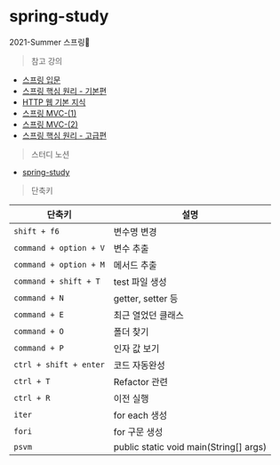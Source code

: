 # spring-study
2021-Summer 스프링🌱

> 참고 강의  

- [스프링 입문](https://www.inflearn.com/course/%EC%8A%A4%ED%94%84%EB%A7%81-%EC%9E%85%EB%AC%B8-%EC%8A%A4%ED%94%84%EB%A7%81%EB%B6%80%ED%8A%B8)
- [스프링 핵심 원리 - 기본편](https://www.inflearn.com/course/%EC%8A%A4%ED%94%84%EB%A7%81-%ED%95%B5%EC%8B%AC-%EC%9B%90%EB%A6%AC-%EA%B8%B0%EB%B3%B8%ED%8E%B8)
- [HTTP 웹 기본 지식](https://www.inflearn.com/course/http-%EC%9B%B9-%EB%84%A4%ED%8A%B8%EC%9B%8C%ED%81%AC)
- [스프링 MVC-(1)](https://www.inflearn.com/course/%EC%8A%A4%ED%94%84%EB%A7%81-mvc-1)
- [스프링 MVC-(2)](https://www.inflearn.com/course/%EC%8A%A4%ED%94%84%EB%A7%81-mvc-2)
- [스프링 핵심 원리 - 고급편](https://www.inflearn.com/course/%EC%8A%A4%ED%94%84%EB%A7%81-%ED%95%B5%EC%8B%AC-%EC%9B%90%EB%A6%AC-%EA%B3%A0%EA%B8%89%ED%8E%B8/dashboard)

> 스터디 노션    

- [spring-study](https://www.notion.so/Spring-Study-5f739e3c70ca4d859a50a4758825e485)

> 단축키 

|단축키|설명|
|------|---|
|`shift + f6`|변수명 변경 |  
|`command + option + V` | 변수 추출  |
|`command + option + M` |메서드 추출  |
|`command + shift + T` |test 파일 생성  |
|`command + N` | getter, setter 등   |
|`command + E`| 최근 열었던 클래스|
|`command + O` | 폴더 찾기|  
|`command + P`| 인자 값 보기 | 
|`ctrl + shift + enter`| 코드 자동완성  |
|`ctrl + T` | Refactor 관련 |
|`ctrl + R`| 이전 실행|
|`iter`|for each 생성|
|`fori`|for 구문 생성|
|`psvm`|public static void main(String[] args)|



